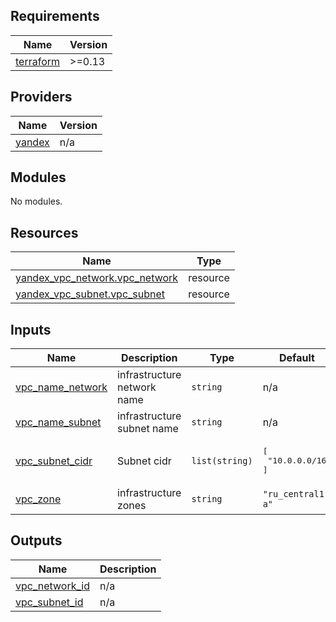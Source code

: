 ## Requirements

| Name | Version |
|------|---------|
| <a name="requirement_terraform"></a> [terraform](#requirement\_terraform) | >=0.13 |

## Providers

| Name | Version |
|------|---------|
| <a name="provider_yandex"></a> [yandex](#provider\_yandex) | n/a |

## Modules

No modules.

## Resources

| Name | Type |
|------|------|
| [yandex_vpc_network.vpc_network](https://registry.terraform.io/providers/yandex-cloud/yandex/latest/docs/resources/vpc_network) | resource |
| [yandex_vpc_subnet.vpc_subnet](https://registry.terraform.io/providers/yandex-cloud/yandex/latest/docs/resources/vpc_subnet) | resource |

## Inputs

| Name | Description | Type | Default | Required |
|------|-------------|------|---------|:--------:|
| <a name="input_vpc_name_network"></a> [vpc\_name\_network](#input\_vpc\_name\_network) | infrastructure network name | `string` | n/a | yes |
| <a name="input_vpc_name_subnet"></a> [vpc\_name\_subnet](#input\_vpc\_name\_subnet) | infrastructure subnet name | `string` | n/a | yes |
| <a name="input_vpc_subnet_cidr"></a> [vpc\_subnet\_cidr](#input\_vpc\_subnet\_cidr) | Subnet cidr | `list(string)` | <pre>[<br>  "10.0.0.0/16"<br>]</pre> | no |
| <a name="input_vpc_zone"></a> [vpc\_zone](#input\_vpc\_zone) | infrastructure zones | `string` | `"ru_central1-a"` | no |

## Outputs

| Name | Description |
|------|-------------|
| <a name="output_vpc_network_id"></a> [vpc\_network\_id](#output\_vpc\_network\_id) | n/a |
| <a name="output_vpc_subnet_id"></a> [vpc\_subnet\_id](#output\_vpc\_subnet\_id) | n/a |
